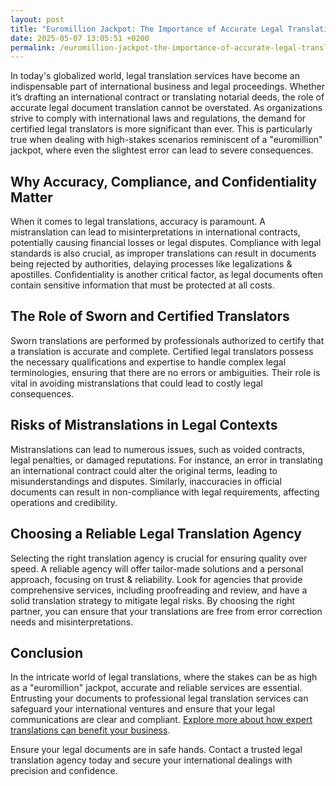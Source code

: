 ```yaml
---
layout: post
title: "Euromillion Jackpot: The Importance of Accurate Legal Translations"
date: 2025-05-07 13:05:51 +0200
permalink: /euromillion-jackpot-the-importance-of-accurate-legal-translations/
---
```



In today's globalized world, legal translation services have become an indispensable part of international business and legal proceedings. Whether it’s drafting an international contract or translating notarial deeds, the role of accurate legal document translation cannot be overstated. As organizations strive to comply with international laws and regulations, the demand for certified legal translators is more significant than ever. This is particularly true when dealing with high-stakes scenarios reminiscent of a "euromillion" jackpot, where even the slightest error can lead to severe consequences.

## Why Accuracy, Compliance, and Confidentiality Matter

When it comes to legal translations, accuracy is paramount. A mistranslation can lead to misinterpretations in international contracts, potentially causing financial losses or legal disputes. Compliance with legal standards is also crucial, as improper translations can result in documents being rejected by authorities, delaying processes like legalizations & apostilles. Confidentiality is another critical factor, as legal documents often contain sensitive information that must be protected at all costs.

## The Role of Sworn and Certified Translators

Sworn translations are performed by professionals authorized to certify that a translation is accurate and complete. Certified legal translators possess the necessary qualifications and expertise to handle complex legal terminologies, ensuring that there are no errors or ambiguities. Their role is vital in avoiding mistranslations that could lead to costly legal consequences.

## Risks of Mistranslations in Legal Contexts

Mistranslations can lead to numerous issues, such as voided contracts, legal penalties, or damaged reputations. For instance, an error in translating an international contract could alter the original terms, leading to misunderstandings and disputes. Similarly, inaccuracies in official documents can result in non-compliance with legal requirements, affecting operations and credibility.

## Choosing a Reliable Legal Translation Agency

Selecting the right translation agency is crucial for ensuring quality over speed. A reliable agency will offer tailor-made solutions and a personal approach, focusing on trust & reliability. Look for agencies that provide comprehensive services, including proofreading and review, and have a solid translation strategy to mitigate legal risks. By choosing the right partner, you can ensure that your translations are free from error correction needs and misinterpretations.

## Conclusion

In the intricate world of legal translations, where the stakes can be as high as a "euromillion" jackpot, accurate and reliable services are essential. Entrusting your documents to professional legal translation services can safeguard your international ventures and ensure that your legal communications are clear and compliant. [Explore more about how expert translations can benefit your business](https://www.legaltranslations.be/).

Ensure your legal documents are in safe hands. Contact a trusted legal translation agency today and secure your international dealings with precision and confidence.